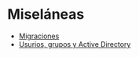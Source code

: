 # Miseláneas
* [Migraciones](Migraciones)
* [Usurios, grupos y Active Directory](Usuario-grupos-active-directory)
